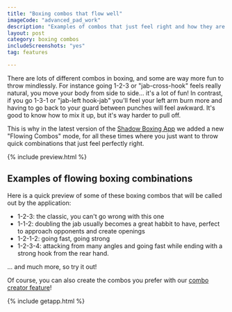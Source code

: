 ```yaml
---
title: "Boxing combos that flow well"
imageCode: "advanced_pad_work"
description: "Examples of combos that just feel right and how they are included in the new version of the app."
layout: post
category: boxing combos
includeScreenshots: "yes"
tag: features

---
```


There are lots of different combos in boxing, and some are way more fun to throw mindlessly. For instance going 1-2-3 or "jab-cross-hook" feels really natural, you move your body from side to side... it's a lot of fun! In contrast, if you go 1-3-1 or "jab-left hook-jab" you'll feel your left arm burn more and having to go back to your guard between punches will feel awkward.  It's good to know how to mix it up, but it's way harder to pull off.

This is why in the latest version of the [Shadow Boxing App](/) we added a new "Flowing Combos" mode, for all these times where you just want to throw quick combinations that just feel perfectly right. 

{% include preview.html %}

## Examples of flowing boxing combinations

Here is a quick preview of some of these boxing combos that will be called out by the application:

- 1-2-3: the classic, you can't go wrong with this one
- 1-1-2: doubling the jab usually becomes a great habbit to have, perfect to approach opponents and create openings
- 1-2-1-2: going fast, going strong
- 1-2-3-4: attacking from many angles and going fast while ending with a strong hook from the rear hand.

... and much more, so try it out!

Of course, you can also create the combos you prefer with our [combo creator feature](/build-custom-combos-boxing-app/)!

{% include getapp.html %}